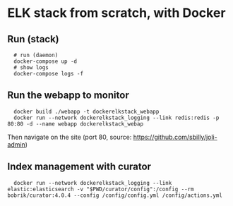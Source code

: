 ELK stack from scratch, with Docker
===================================

## Run (stack)
```
  # run (daemon)
  docker-compose up -d
  # show logs
  docker-compose logs -f
```

## Run the webapp to monitor
```
  docker build ./webapp -t dockerelkstack_webapp
  docker run --network dockerelkstack_logging --link redis:redis -p 80:80 -d --name webapp dockerelkstack_webap
```
Then navigate on the site (port 80, source: https://github.com/sbilly/joli-admin)

## Index management with curator
```
  docker run --network dockerelkstack_logging --link elastic:elasticsearch -v "$PWD/curator/config":/config --rm bobrik/curator:4.0.4 --config /config/config.yml /config/actions.yml
```
